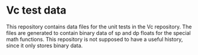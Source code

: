 # Vc test data

This repository contains data files for the unit tests in the Vc repository.
The files are generated to contain binary data of sp and dp floats for the special math functions.
This repository is not supposed to have a useful history, since it only stores binary data.
